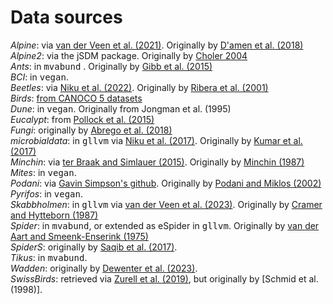 # Data sources

*Alpine*: via [van der Veen et al. (2021)](https://besjournals.onlinelibrary.wiley.com/doi/full/10.1111/2041-210X.13595). Originally by [D'amen et al. (2018)](https://doi.org/10.1111/ecog.03148) <br>
*Alpine2*: via the jSDM package. Originally by [Choler 2004](https://www.tandfonline.com/doi/full/10.1657/1523-0430%282005%29037%5B0444%3ACSIAPT%5D2.0.CO%3B2#abstract)<br>
*Ants*: in <tt>mvabund</tt> . Originally by [Gibb et al. (2015)](https://link.springer.com/article/10.1007/s00442-014-3101-9) <br>
*BCI*: in <tt>vegan</tt>.<br>
*Beetles*: via [Niku et al. (2022)](https://onlinelibrary.wiley.com/doi/10.1002/env.2683). Originally by [Ribera et al. (2001)](https://esajournals.onlinelibrary.wiley.com/doi/10.1890/0012-9658%282001%29082%5B1112%3AEOLDAS%5D2.0.CO%3B2) <br>
*Birds*: [from CANOCO 5 datasets](http://regent.prf.jcu.cz/maed2/) <br>
*Dune*: in <tt>vegan</tt>. Originally from Jongman et al. (1995) <br>
*Eucalypt*: from [Pollock et al. (2015)](https://besjournals.onlinelibrary.wiley.com/doi/pdfdirect/10.1111/2041-210X.12180) <br>
*Fungi*: originally by [Abrego et al. (2018)](https://doi.org/10.1111/1365-2745.13839) <br>
*microbialdata*: in <tt>gllvm</tt> via [Niku et al. (2017)](https://link.springer.com/article/10.1007/s13253-017-0304-7). Originally by [Kumar et al. (2017)](https://www.frontiersin.org/journals/microbiology/articles/10.3389/fmicb.2017.00012/full) <br>
*Minchin*: via [ter Braak and Simlauer (2015)](https://link.springer.com/article/10.1007/s11258-014-0356-5). Originally by [Minchin (1987)](https://link.springer.com/article/10.1007/BF00038690) <br>
*Mites*: in <tt>vegan</tt>.<br>
*Podani*: via [Gavin Simpson's github](https://github.com/gavinsimpson/random_code/blob/master/podani.R). Originally by [Podani and Miklos (2002)](https://esajournals.onlinelibrary.wiley.com/doi/abs/10.1890/0012-9658%282002%29083%5B3331%3ARCATHE%5D2.0.CO%3B2?casa_token=O9TjHVYDxJQAAAAA%3AipDGDNiIyKVYnqBOH-sZZZ3yT9oul7H05azAJ4dfrQzfbvN-woShh5la0rMsG9mykxdYBF-Kgdmv5w)<br>
*Pyrifos*: in <tt>vegan</tt>.<br>
*Skabbholmen*: in <tt>gllvm</tt> via [van der Veen et al. (2023)](https://besjournals.onlinelibrary.wiley.com/doi/full/10.1111/2041-210X.14035). Originally by [Cramer and Hytteborn (1987)](https://link.springer.com/chapter/10.1007/978-94-009-4061-1_16) <br>
*Spider*: in <tt>mvabund</tt>, or extended as eSpider in <tt>gllvm</tt>. Originally by [van der Aart and Smeenk-Enserink (1975)](https://link.springer.com/content/pdf/10.1007/BF00038688.pdf)<br>
*SpiderS*: originally by [Saqib et al. (2017)](https://peerj.com/articles/3795/). <br>
*Tikus*: in <tt>mvabund</tt>.<br>
*Wadden*: originally by [Dewenter et al. (2023)](https://onlinelibrary.wiley.com/doi/full/10.1002/ece3.10815). <br>
*SwissBirds*: retrieved via [Zurell et al. (2019)](https://datadryad.org/dataset/doi:10.5061/dryad.k88v330), but originally by [Schmid et al. (1998)]. <br>

